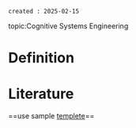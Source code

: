 ```
created : 2025-02-15
```

topic:Cognitive Systems Engineering

# Definition

# Literature

==use sample <u>templete</u>==
